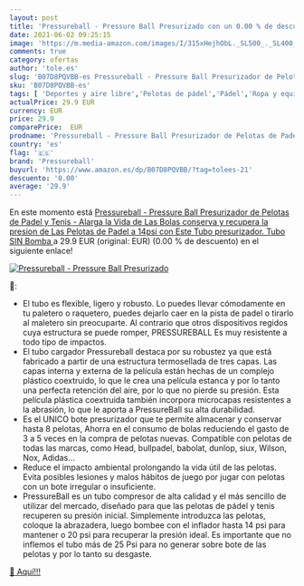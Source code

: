 ```yaml
---
layout: post
title: 'Pressureball - Pressure Ball Presurizado con un 0.00 % de descuento'
date: 2021-06-02 09:25:15
image: 'https://m.media-amazon.com/images/I/315xHejhObL._SL500_._SL400_.jpg'
comments: true
category: ofertas
author: 'tole.es'
slug: 'B07D8PQVBB-es Pressureball - Pressure Ball Presurizador de Pelotas de...'
sku: 'B07D8PQVBB-es'
tags: [ 'Deportes y aire libre','Pelotas de pádel','Pádel','Ropa y equipo para deportes','conserva','pressureball', ]
actualPrice: 29.9 EUR
currency: EUR
price: 29.9
comparePrice:  EUR
prodname: 'Pressureball - Pressure Ball Presurizador de Pelotas de Padel y Tenis - Alarga la Vida de Las Bolas  conserva y recupera la presion de Las Pelotas de Padel a 14psi con Este Tubo presurizador.  Tubo SIN Bomba '
country: 'es'
flag: '🇪🇸'
brand: 'Pressureball'
buyurl: 'https://www.amazon.es/dp/B07D8PQVBB/?tag=tolees-21'
descuento: '0.00'
average: '29.9'
---
```


En este momento está [Pressureball - Pressure Ball Presurizador de Pelotas de Padel y Tenis - Alarga la Vida de Las Bolas  conserva y recupera la presion de Las Pelotas de Padel a 14psi con Este Tubo presurizador.  Tubo SIN Bomba ](https://www.amazon.es/dp/B07D8PQVBB/?tag=tolees-21) a 29.9 EUR (original:  EUR) (0.00 %  de descuento) en el siguiente enlace!

[![Pressureball - Pressure Ball Presurizado](https://m.media-amazon.com/images/I/315xHejhObL._SL500_._SL400_.jpg)](https://www.amazon.es/dp/B07D8PQVBB/?tag=tolees-21)

🔎:

- El tubo es flexible, ligero y robusto. Lo puedes llevar cómodamente en tu paletero o raquetero, puedes dejarlo caer en la pista de padel o tirarlo al maletero sin preocuparte. Al contrario que otros dispositivos regidos cuya estructura se puede romper, PRESSUREBALL Es muy resistente a todo tipo de impactos.
- El tubo cargador Pressureball destaca por su robustez ya que está fabricado a partir de una estructura termosellada de tres capas. Las capas interna y externa de la película están hechas de un complejo plástico coextruido, lo que le crea una película estanca y por lo tanto una perfecta retención del aire, por lo que no pierde su presión. Esta película plástica coextruida también incorpora microcapas resistentes a la abrasión, lo que le aporta a PressureBall su alta durabilidad.
- Es el UNICO bote presurizador que te permite almacenar y conservar hasta 8 pelotas, Ahorra en el consumo de bolas reduciendo el gasto de 3 a 5 veces en la compra de pelotas nuevas. Compatible con pelotas de todas las marcas, como Head, bullpadel, babolat, dunlop, siux, Wilson, Nox, Adidas...
- Reduce el impacto ambiental prolongando la vida útil de las pelotas. Evita posibles lesiones y malos hábitos de juego por jugar con pelotas con un bote irregular o insuficiente.
- PressureBall es un tubo compresor de alta calidad y el más sencillo de utilizar del mercado, diseñado para que las pelotas de pádel y tenis recuperen su presión inicial. Simplemente introduzca las pelotas, coloque la abrazadera, luego bombee con el inflador hasta 14 psi para mantener o 20 psi para recuperar la presión ideal. Es importante que no inflemos el tubo más de 25 Psi para no generar sobre bote de las pelotas y por lo tanto su desgaste.

[🛒 Aquí!!!](https://www.amazon.es/dp/B07D8PQVBB/?tag=tolees-21)
